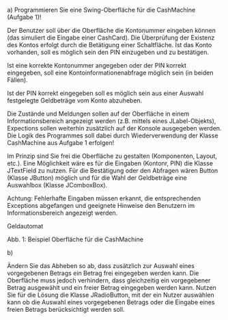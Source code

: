 a) Programmieren Sie eine Swing-Oberfläche für die CashMachine (Aufgabe 1)!

Der Benutzer soll über die Oberfläche die Kontonummer eingeben können (das simuliert die Eingabe einer CashCard). Die Überprüfung der Existenz des Kontos erfolgt durch die Betätigung einer Schaltfläche. Ist das Konto vorhanden, soll es möglich sein den PIN einzugeben und zu bestätigen.

Ist eine korrekte Kontonummer angegeben oder der PIN korrekt eingegeben, soll eine Kontoinformationenabfrage möglich sein (in beiden Fällen).

Ist der PIN korrekt eingegeben soll es möglich sein aus einer Auswahl festgelegte Geldbeträge vom Konto abzuheben.

Die Zustände und Meldungen sollen auf der Oberfläche in einem Informationsbereich angezeigt werden (z.B. mittels eines JLabel-Objekts), Expections sollen weiterhin zusätzlich auf der Konsole ausgegeben werden. Die Logik des Programmes soll dabei durch Wiederverwendung der Klasse CashMachine aus Aufgabe 1 erfolgen!

Im Prinzip sind Sie frei die Oberfläche zu gestalten (Komponenten, Layout, etc.). Eine Möglichkeit wäre es für die Eingaben (Kontonr, PIN) die Klasse JTextField zu nutzen. Für die Bestätigung oder den Abfragen wären Button (Klasse JButton) möglich und für die Wahl der Geldbeträge eine Auswahlbox (Klasse JComboxBox).

Achtung: Fehlerhafte Eingaben müssen erkannt, die entsprechenden Exceptions abgefangen und geeignete Hinweise den Benutzern im Informationsbereich angezeigt werden.

Geldautomat

Abb. 1: Beispiel Oberfläche für die CashMachine

b)

Ändern Sie das Abheben so ab, dass zusätzlich zur Auswahl eines vorgegebenen Betrags ein Betrag frei eingegeben werden kann. Die Oberfläche muss jedoch verhindern, dass gleichzeitig ein vorgegebener Betrag ausgewählt und ein freier Betrag eingegeben werden kann. Nutzen Sie für die Lösung die Klasse JRadioButton, mit der ein Nutzer auswählen kann ob die Auswahl eines vorgegebenen Betrags oder die Eingabe eines freien Betrags berücksichtigt werden soll.